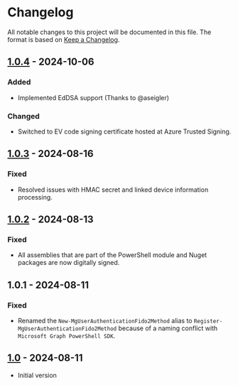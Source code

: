 # Changelog

All notable changes to this project will be documented in this file. The format is based on [Keep a Changelog](https://keepachangelog.com/en/1.0.0/).

## [1.0.4] - 2024-10-06

### Added

- Implemented EdDSA support (Thanks to @aseigler)

### Changed

- Switched to EV code signing certificate hosted at Azure Trusted Signing.

## [1.0.3] - 2024-08-16

### Fixed

- Resolved issues with HMAC secret and linked device information processing.

## [1.0.2] - 2024-08-13

### Fixed

- All assemblies that are part of the PowerShell module and Nuget packages are now digitally signed.

## 1.0.1 - 2024-08-11

### Fixed

- Renamed the `New-MgUserAuthenticationFido2Method` alias to `Register-MgUserAuthenticationFido2Method` because of a naming conflict with `Microsoft Graph PowerShell SDK`.

## [1.0] - 2024-08-11

- Initial version

[Unreleased]: https://github.com/MichaelGrafnetter/webauthn-interop/compare/v1.0.4...HEAD
[1.0.4]: https://github.com/MichaelGrafnetter/webauthn-interop/compare/v1.0.3...v1.0.4
[1.0.3]: https://github.com/MichaelGrafnetter/webauthn-interop/compare/v1.0.2...v1.0.3
[1.0.2]: https://github.com/MichaelGrafnetter/webauthn-interop/compare/v1.0...v1.0.2
[1.0]: https://github.com/MichaelGrafnetter/webauthn-interop/releases/tag/v1.0
